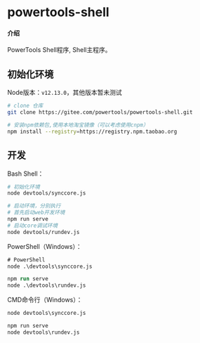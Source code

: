 # powertools-shell

#### 介绍
PowerTools Shell程序, Shell主程序。

## 初始化环境

Node版本：`v12.13.0`，其他版本暂未测试


```bash
# clone 仓库
git clone https://gitee.com/powertools/powertools-shell.git

# 安装npm依赖包,使用本地淘宝镜像（可以考虑使用cnpm）
npm install --registry=https://registry.npm.taobao.org
```


## 开发

Bash Shell：
```bash
# 初始化环境
node devtools/synccore.js

# 启动环境，分别执行
# 首先启动web开发环境
npm run serve
# 启动core调试环境
node devtools/rundev.js
```

PowerShell（Windows）：
```ps
# PowerShell
node .\devtools\synccore.js

npm run serve
node .\devtools\rundev.js
```

CMD命令行（Windows）：
```bat
node devtools\synccore.js

npm run serve
node devtools\rundev.js
```
